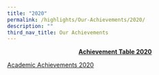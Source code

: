 ```yaml
---
title: "2020"
permalink: /highlights/Our-Achievements/2020/
description: ""
third_nav_title: Our Achievements
---
```

<center><strong><u>Achievement Table 2020</u></strong></center>

<u>Academic Achievements 2020</u>